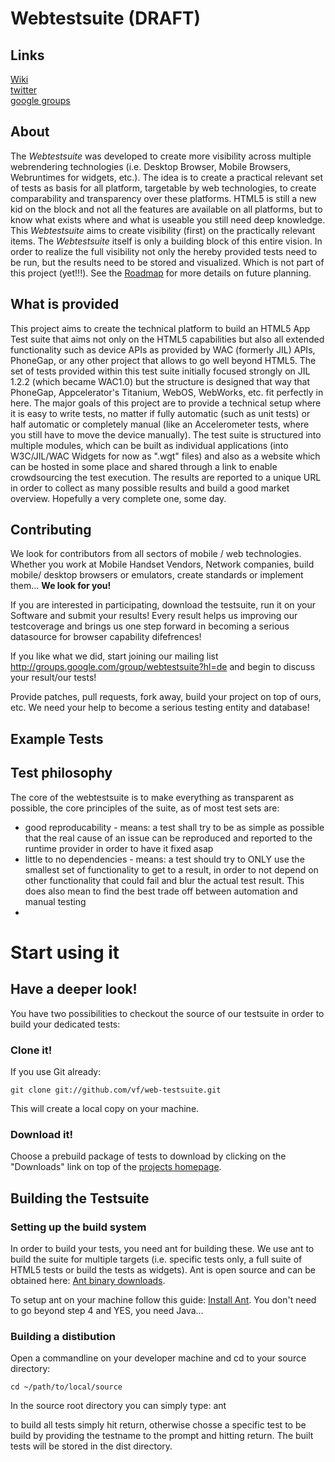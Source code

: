 # Webtestsuite (DRAFT)

## Links
[Wiki](https://github.com/vf/web-testsuite/wiki)  
[twitter](https://twitter.com/webtestsuite)  
[google groups](http://groups.google.com/group/webtestsuite?hl=de)


## About
The _Webtestsuite_ was developed to create more visibility across multiple webrendering technologies (i.e. Desktop Browser, Mobile Browsers, Webruntimes for widgets, etc.). 
The idea is to create a practical relevant set of tests as basis for all platform, targetable by web technologies, to create comparability and transparency over these platforms.
HTML5 is still a new kid on the block and not all the features are available on all platforms, but to know what exists where and what is useable you still need deep knowledge. This _Webtestsuite_ aims to create visibility (first) on the practically relevant items.
The _Webtestsuite_ itself is only a building block of this entire vision. In order to realize the full visibility not only the hereby provided tests need to be run, but the results need to be stored and visualized. Which is not part of this project (yet!!!). 
See the [Roadmap](https://github.com/vf/web-testsuite/wiki/Roadmap) for more details on future planning.

## What is provided
This project aims to create the technical platform to build an HTML5 App Test suite that aims not only on the HTML5 capabilities but also all extended functionality such as device APIs as provided by WAC (formerly JIL) APIs, PhoneGap, or any other project that allows to go well beyond HTML5.
The set of tests provided within this test suite initially focused strongly on JIL 1.2.2 (which became WAC1.0) but the structure is designed that way that PhoneGap, Appcelerator's Titanium, WebOS, WebWorks, etc. fit perfectly in here.
The major goals of this project are to provide a technical setup where it is easy to write tests, no matter if fully automatic (such as unit tests) or half automatic or completely manual (like an Accelerometer tests, where you still have to move the device manually).
The test suite is structured into multiple modules, which can be built as individual applications (into W3C/JIL/WAC Widgets for now as ".wgt" files) and also as a website which can be hosted in some place and shared through a link to enable crowdsourcing the test execution. The results are reported to a unique URL in order to collect as many possible results and build a good market overview. Hopefully a very complete one, some day.

## Contributing
We look for contributors from all sectors of mobile / web technologies. 
Whether you work at Mobile Handset Vendors, Network companies, build mobile/ desktop browsers or emulators, create standards or implement them... __We look for you!__

If you are interested in participating, download the testsuite, run it on your Software and submit your results! Every result helps us improving our testcoverage and brings us one step forward in becoming a serious datasource for browser capability difefrences!

If you like what we did, start joining our mailing list <http://groups.google.com/group/webtestsuite?hl=de> and begin to discuss your result/our tests!

Provide patches, pull requests, fork away, build your project on top of ours, etc. We need your help to become a serious testing entity and database!

## Example Tests

## Test philosophy
The core of the webtestsuite is to make everything as transparent as possible, the core principles of the suite, as of most test sets are:
* good reproducability - means: a test shall try to be as simple as possible that the real cause of an issue can be reproduced and reported to the runtime provider in order to have it fixed asap
* little to no dependencies - means: a test should try to ONLY use the smallest set of functionality to get to a result, in order to not depend on other functionality that could fail and blur the actual test result. This does also mean to find the best trade off between automation and manual testing
* 


# Start using it

## Have a deeper look!
You have two possibilities to checkout the source of our testsuite in order to build your dedicated tests:

### Clone it!
If you use Git already:

	git clone git://github.com/vf/web-testsuite.git
	
This will create a local copy on your machine. 

### Download it!
Choose a prebuild package of tests to download by clicking on the "Downloads" link on top of the [projects homepage](https://github.com/vf/web-testsuite).

## Building the Testsuite
### Setting up the build system
In order to build your tests, you need ant for building these. We use ant to build the suite for multiple targets (i.e. specific tests only, a full suite of HTML5 tests or build the tests as widgets).
Ant is open source and can be obtained here: [Ant binary downloads](http://ant.apache.org/bindownload.cgi). 

To setup ant on your machine follow this guide: [Install Ant](http://ant.apache.org/manual/install.html). 
You don't need to go beyond step 4 and YES, you need Java...

### Building a distibution
Open a commandline on your developer machine and cd to your source directory:

	cd ~/path/to/local/source
	
In the source root directory you can simply type:
	ant
	
to build all tests simply hit return, otherwise chosse a specific test to be build by providing the testname to the prompt and hitting return.
The built tests will be stored in the dist directory. 

